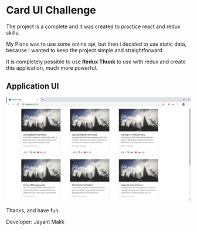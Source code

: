 # Card UI Challenge
The project is a complete and it was created to practice react and redux skills.

My Plans was to use some online api, but then i decided to use static data, because I wanted to keep the project simple and straightforward.

It is completely possible to use **Redux Thunk** to use with redux and create this application, much more powerful.

## Application UI
![finished application](screenshots/cards.png)

Thanks, and have fun.

Developer: Jayant Malik
